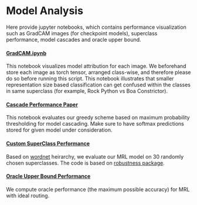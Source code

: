 # Model Analysis
Here provide jupyter notebooks, which contains performance visualization such as GradCAM images (for checkpoint models), superclass performance, model cascades and oracle upper bound.  

#### [GradCAM.ipynb](GradCAM.ipynb)

This notebook visualizes model attribution for each image. We beforehand store each image as torch tensor, arranged class-wise, and therefore please do so before running this script. This notebook illustrates that smaller representation size based classification can get confused within the classes in same superclass (for example, Rock Python vs Boa Constrictor).

#### [Cascade Performance Paper](<./Cascade_Performance_Paper.ipynb>)
This notebook evaluates our greedy scheme based on maximum probability thresholding for model cascading. Make sure to have softmax predictions stored for given model under consideration. 

#### [Custom SuperClass Performance](<./Custom_SuperClass_Performance.ipynb>)
Based on [wordnet](https://www.nltk.org/howto/wordnet.html) heirarchy, we evaluate our MRL model on 30 randomly chosen superclasses. The code is based on [robustness package](https://github.com/MadryLab/robustness). 	  

#### [Oracle Upper Bound Performance](<./Oracle_Upper_Bound_Performance.ipynb>)
We compute oracle performance (the maximum possible accuracy) for MRL with ideal routing. 
